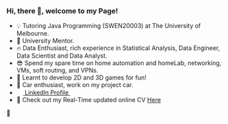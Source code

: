 

### Hi, there 👋, welcome to my Page!

- 💡 Tutoring Java Programming (SWEN20003) at The University of Melbourne.
- 🌱 University Mentor. 
- 🔥 Data Enthusiast, rich experience in Statistical Analysis, Data Engineer, Data Scientist and Data Analyst.
- 😎 Spend my spare time on home automation and homeLab, networking, VMs, soft routing, and VPNs.
- 🚀 Learnt to develop 2D and 3D games for fun!
- 🌟 Car enthusiast, work on my project car.
- <img src="https://beloservice.files.wordpress.com/2016/03/herrmans-linkedin-logo-500x500.png" 
width="15" height="15"/><a href="https://www.linkedin.com/in/chenghao-li-108470161/"> ‏‏‎ LinkedIn Profile‎‏‏‎ ‎‏‏‎</a>
- :bookmark_tabs: Check out my Real-Time updated online CV [Here](https://www.overleaf.com/read/fqmtsxppnhgq)

💬
